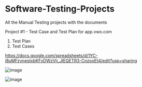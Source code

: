 # Software-Testing-Projects
All the Manual Testing projects with the documents 


Project #1 - Test Case and Test Plan for app.vwo.com 

1. Test Plan 
2. Test Cases  

https://docs.google.com/spreadsheets/d/1YC-i8uMFzynestxbKFxDWzVij_JlEQETR3-CnzooEt4/edit?usp=sharing 

![image](https://github.com/SiddhantSoni123/Software-Testing-Projects/assets/140994454/29338eff-a72a-4389-9db2-7130d1504488) 


![image](https://github.com/SiddhantSoni123/Software-Testing-Projects/assets/140994454/1b3e92b4-5d0e-4b5d-a83e-42b28f0e53fc)


